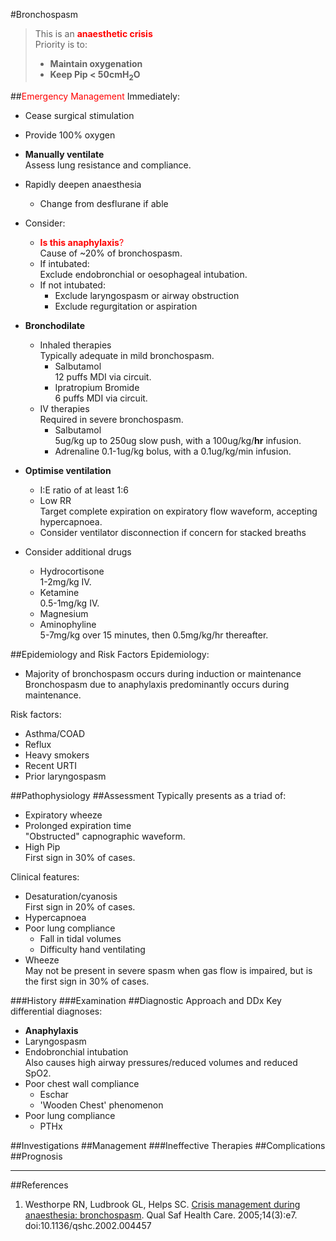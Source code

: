 #Bronchospasm

> This is an <span style="color:red">**anaesthetic crisis**</span>  
> Priority is to:
>* **Maintain oxygenation**
>* **Keep Pip < 50cmH<sub>2</sub>O**


##<span style="color:red">Emergency Management</span>
Immediately:
* Cease surgical stimulation
* Provide 100% oxygen
* **Manually ventilate**  
Assess lung resistance and compliance.
* Rapidly deepen anaesthesia  
	* Change from desflurane if able
* Consider:
	* <span style="color:red">**Is this anaphylaxis**?</span>  
	Cause of ~20% of bronchospasm.
	* If intubated:  
	Exclude endobronchial or oesophageal intubation.
	* If not intubated:
		* Exclude laryngospasm or airway obstruction
		* Exclude regurgitation or aspiration


* **Bronchodilate**
	* Inhaled therapies  
	Typically adequate in mild bronchospasm.
		* Salbutamol  
		12 puffs MDI via circuit.
		* Ipratropium Bromide  
		6 puffs MDI via circuit.
	* IV therapies  
	Required in severe bronchospasm.
		* Salbutamol  
		5ug/kg up to 250ug slow push, with a 100ug/kg/**hr** infusion.
		* Adrenaline
		0.1-1ug/kg bolus, with a 0.1ug/kg/min infusion.
* **Optimise ventilation**
	* I:E ratio of at least 1:6
	* Low RR  
	Target complete expiration on expiratory flow waveform, accepting hypercapnoea.
	* Consider ventilator disconnection if concern for stacked breaths
* Consider additional drugs
	* Hydrocortisone  
	1-2mg/kg IV.
	* Ketamine  
	0.5-1mg/kg IV.
	* Magnesium
	* Aminophyline  
	5-7mg/kg over 15 minutes, then 0.5mg/kg/hr thereafter.


##Epidemiology and Risk Factors
Epidemiology:
* Majority of bronchospasm occurs during induction or maintenance  
Bronchospasm due to anaphylaxis predominantly occurs during maintenance.

Risk factors:
* Asthma/COAD
* Reflux
* Heavy smokers
* Recent URTI
* Prior laryngospasm

##Pathophysiology
##Assessment
Typically presents as a triad of:
* Expiratory wheeze
* Prolonged expiration time  
"Obstructed" capnographic waveform.
* High Pip  
First sign in 30% of cases.


Clinical features:
* Desaturation/cyanosis  
First sign in 20% of cases.
* Hypercapnoea
* Poor lung compliance
	* Fall in tidal volumes
	* Difficulty hand ventilating
* Wheeze  
May not be present in severe spasm when gas flow is impaired, but is the first sign in 30% of cases.





###History
###Examination
##Diagnostic Approach and DDx
Key differential diagnoses:
* **Anaphylaxis**
* Laryngospasm
* Endobronchial intubation  
Also causes high airway pressures/reduced volumes and reduced SpO2</sub>.
* Poor chest wall compliance
	* Eschar
	* 'Wooden Chest' phenomenon
* Poor lung compliance
	* PTHx


##Investigations
##Management
###Ineffective Therapies
##Complications
##Prognosis

---
##References

1. Westhorpe RN, Ludbrook GL, Helps SC. [Crisis management during anaesthesia: bronchospasm](http://qualitysafety.bmj.com/content/14/3/e7). Qual Saf Health Care. 2005;14(3):e7. doi:10.1136/qshc.2002.004457